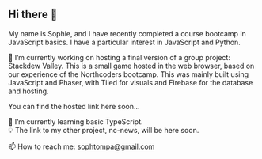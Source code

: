 ## Hi there 👋

My name is Sophie, and I have recently completed a course bootcamp in JavaScript basics. I have a particular interest in JavaScript and Python.

🔭 I’m currently working on hosting a final version of a group project: Stackdew Valley. This is a small game hosted in the web browser, based on our experience of the Northcoders bootcamp. This was mainly built using JavaScript and Phaser, with Tiled for visuals and Firebase for the database and hosting.

You can find the hosted link here soon...
   
🌱 I’m currently learning basic TypeScript.    
💡 The link to my other project, nc-news, will be here soon.

📫 How to reach me: sophtompa@gmail.com
<!--
**sophtompa/sophtompa** is a ✨ _special_ ✨ repository because its `README.md` (this file) appears on your GitHub profile.
-->
